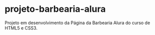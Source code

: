 # projeto-barbearia-alura
Projeto em desenvolvimento da Página da Barbearia Alura do curso de HTML5 e CSS3.
